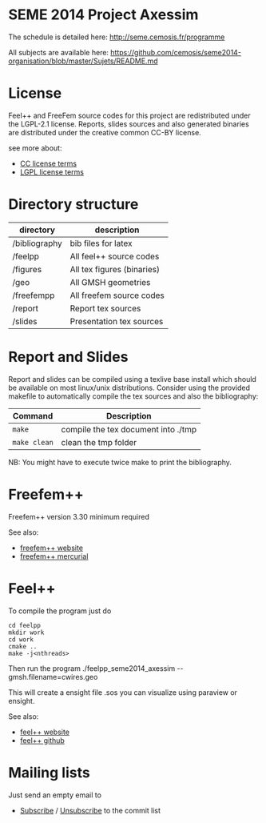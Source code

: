SEME 2014 Project Axessim
================

The schedule is detailed here:
http://seme.cemosis.fr/programme

All subjects are available here:
https://github.com/cemosis/seme2014-organisation/blob/master/Sujets/README.md

# License

Feel++ and FreeFem source codes for this project are redistributed under the LGPL-2.1 license.
Reports, slides sources and also generated binaries are distributed under the creative common CC-BY license.

see more about:
- [CC license terms](https://creativecommons.org/licenses/by/3.0/)
- [LGPL license terms](http://www.gnu.org/licenses/lgpl-2.1.html)

# Directory structure

| directory | description |
| --------- | ------------|
| /bibliography | bib files for latex |
| /feelpp   | All feel++ source codes |
| /figures  | All tex figures (binaries) |
| /geo      | All GMSH geometries |
| /freefempp | All freefem source codes |
| /report | Report tex sources |
| /slides | Presentation tex sources |

# Report and Slides

Report and slides can be compiled using a texlive base install which should be
available on most linux/unix distributions.
Consider using the provided makefile to automatically compile the tex sources
and also the bibliography:

| Command  | Description |
| -------- | ------ |
|`make`| compile the tex document into ./tmp |
|`make clean`| clean the tmp folder |

NB: You might have to execute twice make to print the bibliography.

# Freefem++

Freefem++ version 3.30 minimum required

See also:
- [freefem++ website](http://www.freefem.org/ff++/)
- [freefem++ mercurial](http://www.freefem.org/ff++/ff++/http://www.freefem.org/ff++/ff++/)

# Feel++

To compile the program just do

    cd feelpp
    mkdir work
    cd work
    cmake ..
    make -j<nthreads>

Then run the program
    ./feelpp_seme2014_axessim --gmsh.filename=cwires.geo

This will create a ensight file .sos you can visualize using paraview or ensight.

See also:
- [feel++ website](http://www.feelpp.org/)
- [feel++ github](https://github.com/feelpp/feelpp)

# Mailing lists

Just send an empty email to
- [Subscribe](mailto:seme2014_axessim-commits+subscribe@googlegroups.com) / [Unsubscribe](mailto:seme2014_axessim-commits+unsubscribe@googlegroups.com) to the commit list 

